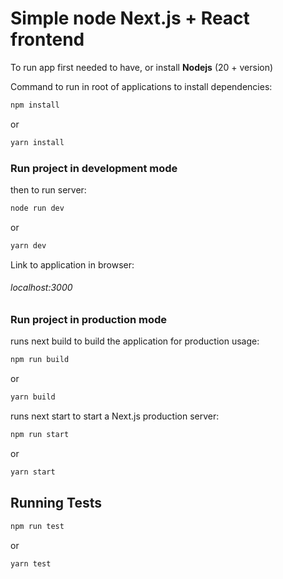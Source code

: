 # Simple node Next.js + React frontend

To run app first needed to have, or install <strong>Nodejs</strong> (20 + version)

Command to run in root of applications to install dependencies:

```sh
npm install
```
or 
```sh
yarn install
```

### Run project in development mode
then to run server:
```sh
node run dev
```
or
```sh
yarn dev
```
Link to application in browser:

<h6>localhost:3000</h6>

### Run project in production mode
runs next build to build the application for production usage:
```sh
npm run build
```
or
```sh
yarn build
```

runs next start to start a Next.js production server:
```sh
npm run start
```
or
```sh
yarn start
```

## Running Tests
```sh
npm run test
```
or 
```sh
yarn test
```
